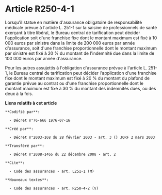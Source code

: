 # Article R250-4-1

Lorsqu'il statue en matière d'assurance obligatoire de responsabilité médicale prévue à l'article L. 251-1 sur la saisine de
professionnels de santé exerçant à titre libéral, le Bureau central de tarification peut décider l'application soit d'une
franchise fixe dont le montant maximum est fixé à 10 000 euros par sinistre dans la limite de 200 000 euros par année
d'assurance, soit d'une franchise proportionnelle dont le montant maximum par sinistre est fixé à 20 % du montant de
l'indemnité due dans la limite de 100 000 euros par année d'assurance.

Pour les autres assujettis à l'obligation d'assurance prévue à l'article L. 251-1, le Bureau central de tarification peut
décider l'application d'une franchise fixe dont le montant maximum est fixé à 20 % du montant du plafond de garantie prévue
au contrat ou d'une franchise proportionnelle dont le montant maximum est fixé à 30 % du montant des indemnités dues, ou des
deux à la fois.

**Liens relatifs à cet article**

	**Codifié par**:

	  - Décret n°76-666 1976-07-16

	**Créé par**:

	  - Décret n°2003-168 du 28 février 2003 - art. 3 () JORF 2 mars 2003

	**Transféré par**:

	  - Décret n°2008-1466 du 22 décembre 2008 - art. 2

	**Cite**:

	  - Code des assurances - art. L251-1 (M)

	**Nouveaux textes**:

	  - Code des assurances - art. R250-4-2 (V)
